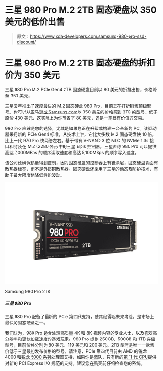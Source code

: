 # 三星 980 Pro M.2 2TB 固态硬盘以 350 美元的低价出售

> 原文：<https://www.xda-developers.com/samsung-980-pro-ssd-discount/>

# 三星 980 Pro M.2 2TB 固态硬盘的折扣价为 350 美元

三星 980 Pro M.2 PCIe Gen4 2TB 固态硬盘目前以 80 美元的折扣出售，价格降至 350 美元。

三星去年推出了速度最快的 M.2 固态硬盘 980 Pro，目前正在打折销售顶级型号。你可以从亚马逊[或 Samsung.com](https://www.amazon.com/SAMSUNG-Internal-Gaming-MZ-V8P2T0B-AM/dp/B08RK2SR23/?tag=xda-79uj1u9-20&ascsubtag=UUxdaUeUpU2011&asc_refurl=https%3A%2F%2Fwww.xda-developers.com%2Fsamsung-980-pro-ssd-discount%2F&asc_campaign=Short-Term)以 350 美元的价格买到 2TB 的型号，低于原价 430 美元，这实际上为你节省了 80 美元，这是一笔很有价值的交易。

980 Pro 应该是您的选择，尤其是如果您正在升级或构建一台全新的 PC。该驱动器采用新的 PCIe Gen4 标准，从技术上讲，它比大多数 M.2 固态硬盘快 10 倍，比上一代 970 Pro 快两倍左右。基于带有 V-NAND 3 位 MLC 的 NVMe 1.3c 接口和封装在 M.2 (2280)外形中的三星 Elpis 控制器，三星声称 980 Pro 可以提供高达 7,000MBps 的顺序读取速度和高达 5,100MBps 的顺序写入速度。

该公司还确保热量得到控制，因为固态硬盘的控制器上有镍涂层，固态硬盘背面有散热器标签，而不是外部铜散热器。固态硬盘还采用了三星的动态热防护技术，有助于最大限度地降低性能波动。

 <picture>![One of the fastest SSDs money can buy and a perfect addition to any PC, or even the PS5 as some serious library storage.](img/4439ee441e4d3d33f5cbe4bd740a3e54.png)</picture> 

Samsung 980 Pro 2TB

##### 三星 980 Pro

三星 980 Pro 配备了最新的 PCIe 第四代支持，使其经得起未来考验，是市场上最快的固态硬盘之一。

我们认为，980 Pro 适合处理高质量 4K 和 8K 视频内容的专业人士，以及喜欢高分辨率和更快加载速度的游戏玩家。980 Pro 提供 250GB、500GB 和 1TB 存储型号，目前价格分别为 80 美元、119 美元和 200 美元。2TB 型号是唯一一款售价低于三星最初发布价格的型号。请注意，PCIe 第四代目前由 AMD 的锐龙 4000 和[锐龙 5000 系列](https://www.xda-developers.com/amd-ryzen-5000-mobile-7nm-zen-3/)处理器支持，如果你是蓝队，只有新的[第 11 代 CPU](https://www.xda-developers.com/intel-11th-gen-rocket-lake-s-desktop-processors-launch/)提供对新的 PCI Express I/O 规范的支持。建议您在购买前仔细检查您的系统。